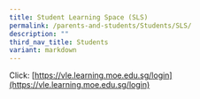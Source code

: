```yaml
---
title: Student Learning Space (SLS)
permalink: /parents-and-students/Students/SLS/
description: ""
third_nav_title: Students
variant: markdown
---
```

Click: [https://vle.learning.moe.edu.sg/login](https://vle.learning.moe.edu.sg/login)